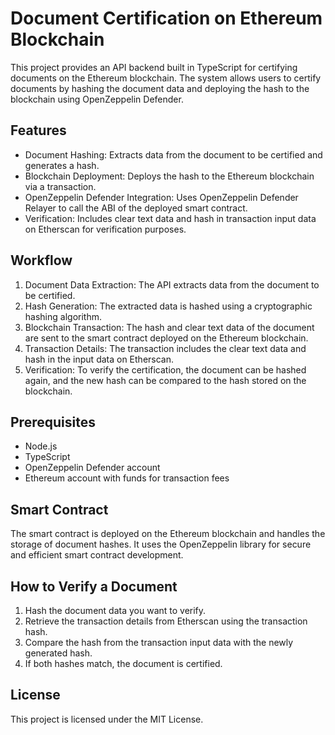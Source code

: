 # Document Certification on Ethereum Blockchain

This project provides an API backend built in TypeScript for certifying documents on the Ethereum blockchain. 
The system allows users to certify documents by hashing the document data and deploying the hash to the blockchain using OpenZeppelin Defender.

## Features
- Document Hashing: Extracts data from the document to be certified and generates a hash.
- Blockchain Deployment: Deploys the hash to the Ethereum blockchain via a transaction.
- OpenZeppelin Defender Integration: Uses OpenZeppelin Defender Relayer to call the ABI of the deployed smart contract.
- Verification: Includes clear text data and hash in transaction input data on Etherscan for verification purposes.

## Workflow
1) Document Data Extraction: The API extracts data from the document to be certified.
2) Hash Generation: The extracted data is hashed using a cryptographic hashing algorithm.
3) Blockchain Transaction: The hash and clear text data of the document are sent to the smart contract deployed on the Ethereum blockchain.
4) Transaction Details: The transaction includes the clear text data and hash in the input data on Etherscan.
5) Verification: To verify the certification, the document can be hashed again, and the new hash can be compared to the hash stored on the blockchain.

## Prerequisites
- Node.js
- TypeScript
- OpenZeppelin Defender account
- Ethereum account with funds for transaction fees

## Smart Contract
The smart contract is deployed on the Ethereum blockchain and handles the storage of document hashes. It uses the OpenZeppelin library for secure and efficient smart contract development.

## How to Verify a Document
1) Hash the document data you want to verify.
2) Retrieve the transaction details from Etherscan using the transaction hash.
3) Compare the hash from the transaction input data with the newly generated hash.
4) If both hashes match, the document is certified.

## License
This project is licensed under the MIT License.



